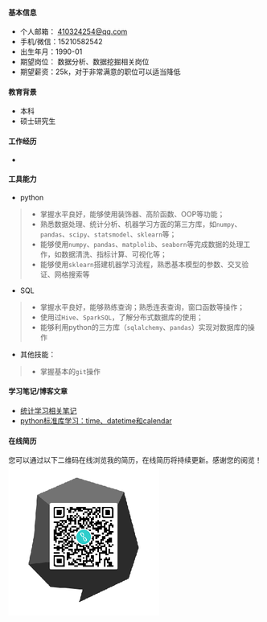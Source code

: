 #### 基本信息
* 个人邮箱： 410324254@qq.com
* 手机/微信：15210582542
* 出生年月：1990-01
* 期望岗位： 数据分析、数据挖掘相关岗位
* 期望薪资：25k，对于非常满意的职位可以适当降低 

#### 教育背景
* 本科
* 硕士研究生


#### 工作经历
* 


#### 工具能力
* python
> * 掌握水平良好，能够使用装饰器、高阶函数、OOP等功能；
> * 熟悉数据处理、统计分析、机器学习方面的第三方库，如`numpy`、`pandas`、`scipy`、`statsmodel`、`sklearn`等；
> * 能够使用`numpy`、`pandas`、`matplolib`、`seaborn`等完成数据的处理工作，如数据清洗、指标计算、可视化等；
> * 能够使用`sklearn`搭建机器学习流程，熟悉基本模型的参数、交叉验证、网格搜索等


* SQL
> * 掌握水平良好，能够熟练查询；熟悉连表查询，窗口函数等操作；
> * 使用过`Hive`、`SparkSQL`，了解分布式数据库的使用；
> * 能够利用python的三方库（`sqlalchemy`、`pandas`）实现对数据库的操作

* 其他技能：
> * 掌握基本的`git`操作

#### 学习笔记/博客文章
* [统计学习相关笔记](https://github.com/Bingtuu/statistical_learning_notes)
* [python标准库学习：time、datetime和calendar](https://blog.csdn.net/github_37999869/article/details/100696453)

#### 在线简历
您可以通过以下二维码在线浏览我的简历，在线简历将持续更新。感谢您的阅览！
![resume_QR](/github简历二维码.png)
